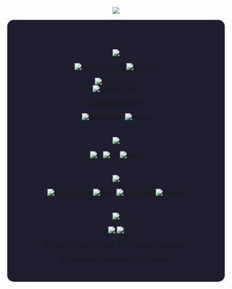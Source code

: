 <!-- 상단 웨이브 배너 -->
<p align="center">
  <img src="https://capsule-render.vercel.app/api?type=waving&color=0:1e1e2f,100:915eff&height=200&section=header&text=Welcome%20to%20ByulDaram's%20Profile!&fontSize=40&fontAlign=50&fontColor=ffffff&animation=fadeIn" />
</p>



<!-- 메인 컨테이너 -->
<div align="center" style="background-color:#1e1e2f; padding:30px; border-radius:15px;">

---

### <img src="https://readme-typing-svg.herokuapp.com?font=Nanum+Gothic+Coding&size=28&color=FF4D4D&center=true&vCenter=true&width=250&lines=📚+백허브" />

[![Solved.ac프로필](http://mazassumnida.wtf/api/v2/generate_badge?boj=ggm_byuldaram)](https://solved.ac/ggm_byuldaram)[![백준 잔디](http://mazandi.herokuapp.com/api?handle=ggm_byuldaram&theme=warm)](https://solved.ac/ggm_byuldaram/)
  
[![GitHub Stats](https://github-readme-stats.vercel.app/api?username=yeonwoo0981&show_icons=true&theme=tokyonight&hide=prs)](https://github.com/yeonwoo0981)  
[![GitHub Streak](https://streak-stats.demolab.com/?user=yeonwoo0981&theme=tokyonight)](https://github.com/yeonwoo0981)

[🌆 **깃 스카이라인 확인!**](https://git-skyline.huakun.tech/contribution/github/yeonwoo0981/embed)

![github-stats](https://stats.hyo.dev/api/github-stats-advanced?login=yeonwoo0981)
[![trophy](https://github-profile-trophy.vercel.app/?username=yeonwoo0981&theme=onedark)](https://github.com/ryo-ma/github-profile-trophy)


---

### <img src="https://readme-typing-svg.herokuapp.com?font=Nanum+Gothic+Coding&size=28&color=FF4D4D&center=true&vCenter=true&width=150&lines=⚒️+기술" />
![C](https://img.shields.io/badge/C-00599C?style=for-the-badge&logo=c&logoColor=white)
![C#](https://img.shields.io/badge/C%23-239120?style=for-the-badge&logo=c-sharp&logoColor=white)
![Unity](https://img.shields.io/badge/Unity-FFFFFF?style=for-the-badge&logo=unity&logoColor=black)

---

### <img src="https://readme-typing-svg.herokuapp.com?font=Nanum+Gothic+Coding&size=28&color=4DA6FF&center=true&vCenter=true&width=200&lines=⚙️+기타+툴" />
![Visual Studio](https://img.shields.io/badge/Visual_Studio-5C2D91?style=for-the-badge&logo=visual-studio&logoColor=white)
![Rider](https://img.shields.io/badge/Rider-000000?style=for-the-badge&logo=jetbrains&logoColor=orange)
![Photoshop](https://img.shields.io/badge/Photoshop-31A8FF?style=for-the-badge&logo=adobe-photoshop&logoColor=white)
![Blender](https://img.shields.io/badge/Blender-F5792A?style=for-the-badge&logo=blender&logoColor=white)

---


### <img src="https://readme-typing-svg.herokuapp.com?font=Nanum+Gothic+Coding&size=28&color=FFFFFF&center=true&vCenter=true&width=150&lines=📬+연락처" />
<p>
  <a href="mailto:0981syw@naver.com">
    <img src="https://img.shields.io/badge/Email-0981syw@naver.com-blue?style=for-the-badge&logo=gmail&logoColor=white" />
  </a>
  <a href="tel:01037235028">
    <img src="https://img.shields.io/badge/Phone-010--3723--5028-green?style=for-the-badge&logo=whatsapp&logoColor=white" />
  </a>
</p>
힘들지만 저의 한계까지 죽을 힘을 다해 노력해보겠습니다.


a game maker that beneficial the world

</div>
